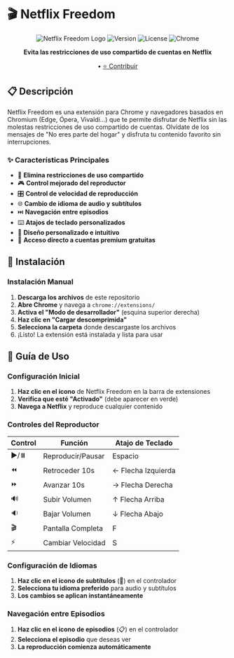 # 🎬 Netflix Freedom

<div align="center">

![Netflix Freedom Logo](https://img.shields.io/badge/Netflix-Freedom-red?style=for-the-badge&logo=netflix)
![Version](https://img.shields.io/badge/version-1.0.0-blue?style=for-the-badge)
![License](https://img.shields.io/badge/license-MIT-green?style=for-the-badge)
![Chrome](https://img.shields.io/badge/platform-Chrome-yellow?style=for-the-badge&logo=google-chrome)

**Evita las restricciones de uso compartido de cuentas en Netflix**

• [⭐ Contribuir](#contribuir)

</div>

## 📋 Descripción

Netflix Freedom es una extensión para Chrome y navegadores basados en Chromium (Edge, Ópera, Vivaldi...) que te permite disfrutar de Netflix sin las molestas restricciones de uso compartido de cuentas. Olvídate de los mensajes de "No eres parte del hogar" y disfruta tu contenido favorito sin interrupciones.

### ✨ Características Principales

- 🚫 **Elimina restricciones de uso compartido**
- 🎮 **Control mejorado del reproductor**
- 🎛️ **Control de velocidad de reproducción**
- 🌐 **Cambio de idioma de audio y subtítulos**
- ⏭️ **Navegación entre episodios**
- ⌨️ **Atajos de teclado personalizados**
- 🎨 **Diseño personalizado e intuitivo**
- 📱 **Acceso directo a cuentas premium gratuitas**

## 🚀 Instalación

### Instalación Manual

1. **Descarga los archivos** de este repositorio
2. **Abre Chrome** y navega a `chrome://extensions/`
3. **Activa el "Modo de desarrollador"** (esquina superior derecha)
4. **Haz clic en "Cargar descomprimida"**
5. **Selecciona la carpeta** donde descargaste los archivos
6. ¡Listo! La extensión está instalada y lista para usar

## 📖 Guía de Uso

### Configuración Inicial

1. **Haz clic en el icono** de Netflix Freedom en la barra de extensiones
2. **Verifica que esté "Activado"** (debe aparecer en verde)
3. **Navega a Netflix** y reproduce cualquier contenido

### Controles del Reproductor

| Control | Función | Atajo de Teclado |
|---------|---------|------------------|
| ▶️/⏸️ | Reproducir/Pausar | Espacio |
| ⏪ | Retroceder 10s | ← Flecha Izquierda |
| ⏩ | Avanzar 10s | → Flecha Derecha |
| 🔊 | Subir Volumen | ↑ Flecha Arriba |
| 🔉 | Bajar Volumen | ↓ Flecha Abajo |
| 🎬 | Pantalla Completa | F |
| ⚡ | Cambiar Velocidad | S |

### Configuración de Idiomas

1. **Haz clic en el icono de subtítulos** (📝) en el controlador
2. **Selecciona tu idioma preferido** para audio y subtítulos
3. **Los cambios se aplican instantáneamente**

### Navegación entre Episodios

1. **Haz clic en el icono de episodios** (📋) en el controlador
2. **Selecciona el episodio** que deseas ver
3. **La reproducción comienza automáticamente**


